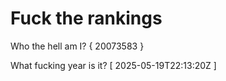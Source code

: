 # Fuck the rankings

Who the hell am I?
{ 20073583 }

What fucking year is it?
[ 2025-05-19T22:13:20Z ]
